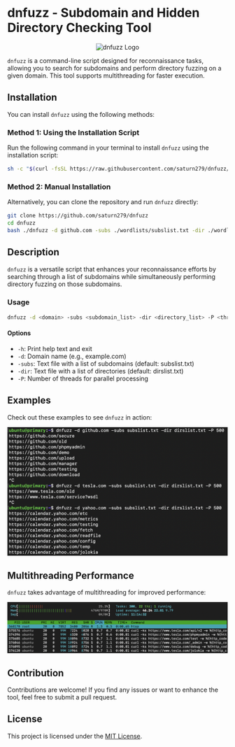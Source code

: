 # dnfuzz - Subdomain and Hidden Directory Checking Tool

<p align="center">
  <img src="https://github.com/saturn279/dnfuzz/assets/45988700/a9e63571-3b85-484e-8bf6-b663fa03dc7a" alt="dnfuzz Logo" width="300">
</p>


`dnfuzz` is a command-line script designed for reconnaissance tasks, allowing you to search for subdomains and perform directory fuzzing on a given domain. This tool supports multithreading for faster execution.

## Installation

You can install `dnfuzz` using the following methods:

### Method 1: Using the Installation Script

Run the following command in your terminal to install `dnfuzz` using the installation script:

```sh
sh -c "$(curl -fsSL https://raw.githubusercontent.com/saturn279/dnfuzz/main/install.sh)"
```

### Method 2: Manual Installation

Alternatively, you can clone the repository and run `dnfuzz` directly:

```sh
git clone https://github.com/saturn279/dnfuzz
cd dnfuzz
bash ./dnfuzz -d github.com -subs ./wordlists/subslist.txt -dir ./wordlists/dirslist.txt -P 500
```

## Description

`dnfuzz` is a versatile script that enhances your reconnaissance efforts by searching through a list of subdomains while simultaneously performing directory fuzzing on those subdomains.

### Usage

```sh
dnfuzz -d <domain> -subs <subdomain_list> -dir <directory_list> -P <threadcount>
```

#### Options

- `-h`: Print help text and exit
- `-d`: Domain name (e.g., example.com)
- `-subs`: Text file with a list of subdomains (default: subslist.txt)
- `-dir`: Text file with a list of directories (default: dirslist.txt)
- `-P`: Number of threads for parallel processing

## Examples

Check out these examples to see `dnfuzz` in action:

<p align="center">
  <img src="https://github.com/saturn279/dnfuzz/raw/main/screenshots/examples.png" alt="dnfuzz Examples">
</p>

## Multithreading Performance

`dnfuzz` takes advantage of multithreading for improved performance:

<p align="center">
  <img src="https://github.com/saturn279/dnfuzz/raw/main/screenshots/htop.png" alt="htop Example">
</p>

## Contribution

Contributions are welcome! If you find any issues or want to enhance the tool, feel free to submit a pull request.

## License

This project is licensed under the [MIT License](LICENSE).
